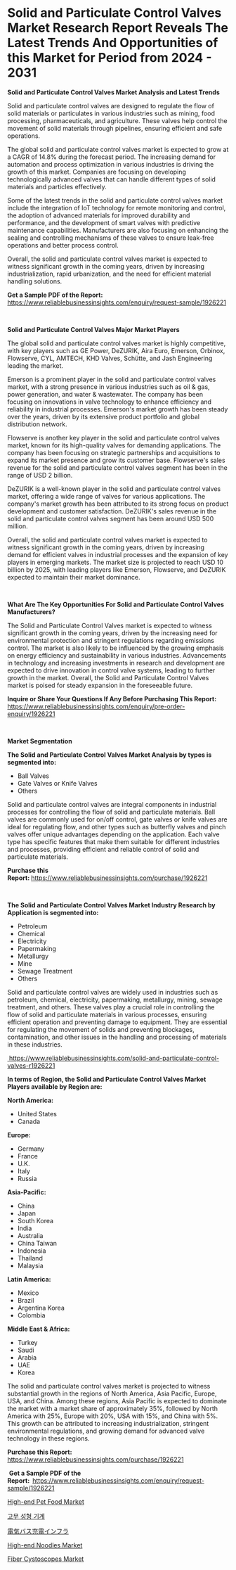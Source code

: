 <p><h1>Solid and Particulate Control Valves Market Research Report Reveals The Latest Trends And Opportunities of this Market for Period from 2024 - 2031</h1></p><p><strong>Solid and Particulate Control Valves Market Analysis and Latest Trends</strong></p>
<p><p>Solid and particulate control valves are designed to regulate the flow of solid materials or particulates in various industries such as mining, food processing, pharmaceuticals, and agriculture. These valves help control the movement of solid materials through pipelines, ensuring efficient and safe operations.</p><p>The global solid and particulate control valves market is expected to grow at a CAGR of 14.8% during the forecast period. The increasing demand for automation and process optimization in various industries is driving the growth of this market. Companies are focusing on developing technologically advanced valves that can handle different types of solid materials and particles effectively.</p><p>Some of the latest trends in the solid and particulate control valves market include the integration of IoT technology for remote monitoring and control, the adoption of advanced materials for improved durability and performance, and the development of smart valves with predictive maintenance capabilities. Manufacturers are also focusing on enhancing the sealing and controlling mechanisms of these valves to ensure leak-free operations and better process control.</p><p>Overall, the solid and particulate control valves market is expected to witness significant growth in the coming years, driven by increasing industrialization, rapid urbanization, and the need for efficient material handling solutions.</p></p>
<p><strong>Get a Sample PDF of the Report:&nbsp;</strong> <a href="https://www.reliablebusinessinsights.com/enquiry/request-sample/1926221">https://www.reliablebusinessinsights.com/enquiry/request-sample/1926221</a></p>
<p>&nbsp;</p>
<p><strong>Solid and Particulate Control Valves Major Market Players</strong></p>
<p><p>The global solid and particulate control valves market is highly competitive, with key players such as GE Power, DeZURIK, Aira Euro, Emerson, Orbinox, Flowserve, CYL, AMTECH, KHD Valves, Schütte, and Jash Engineering leading the market.</p><p>Emerson is a prominent player in the solid and particulate control valves market, with a strong presence in various industries such as oil & gas, power generation, and water & wastewater. The company has been focusing on innovations in valve technology to enhance efficiency and reliability in industrial processes. Emerson's market growth has been steady over the years, driven by its extensive product portfolio and global distribution network.</p><p>Flowserve is another key player in the solid and particulate control valves market, known for its high-quality valves for demanding applications. The company has been focusing on strategic partnerships and acquisitions to expand its market presence and grow its customer base. Flowserve's sales revenue for the solid and particulate control valves segment has been in the range of USD 2 billion.</p><p>DeZURIK is a well-known player in the solid and particulate control valves market, offering a wide range of valves for various applications. The company's market growth has been attributed to its strong focus on product development and customer satisfaction. DeZURIK's sales revenue in the solid and particulate control valves segment has been around USD 500 million.</p><p>Overall, the solid and particulate control valves market is expected to witness significant growth in the coming years, driven by increasing demand for efficient valves in industrial processes and the expansion of key players in emerging markets. The market size is projected to reach USD 10 billion by 2025, with leading players like Emerson, Flowserve, and DeZURIK expected to maintain their market dominance.</p></p>
<p>&nbsp;</p>
<p><strong>What Are The Key Opportunities For Solid and Particulate Control Valves Manufacturers?</strong></p>
<p><p>The Solid and Particulate Control Valves market is expected to witness significant growth in the coming years, driven by the increasing need for environmental protection and stringent regulations regarding emissions control. The market is also likely to be influenced by the growing emphasis on energy efficiency and sustainability in various industries. Advancements in technology and increasing investments in research and development are expected to drive innovation in control valve systems, leading to further growth in the market. Overall, the Solid and Particulate Control Valves market is poised for steady expansion in the foreseeable future.</p></p>
<p><strong>Inquire or Share Your Questions If Any Before Purchasing This Report:</strong> <a href="https://www.reliablebusinessinsights.com/enquiry/pre-order-enquiry/1926221">https://www.reliablebusinessinsights.com/enquiry/pre-order-enquiry/1926221</a></p>
<p>&nbsp;</p>
<p><strong>Market Segmentation</strong></p>
<p><strong>The Solid and Particulate Control Valves Market Analysis by types is segmented into:</strong></p>
<p><ul><li>Ball Valves</li><li>Gate Valves or Knife Valves</li><li>Others</li></ul></p>
<p><p>Solid and particulate control valves are integral components in industrial processes for controlling the flow of solid and particulate materials. Ball valves are commonly used for on/off control, gate valves or knife valves are ideal for regulating flow, and other types such as butterfly valves and pinch valves offer unique advantages depending on the application. Each valve type has specific features that make them suitable for different industries and processes, providing efficient and reliable control of solid and particulate materials.</p></p>
<p><strong>Purchase this Report:&nbsp;</strong><a href="https://www.reliablebusinessinsights.com/purchase/1926221">https://www.reliablebusinessinsights.com/purchase/1926221</a></p>
<p>&nbsp;</p>
<p><strong>The Solid and Particulate Control Valves Market Industry Research by Application is segmented into:</strong></p>
<p><ul><li>Petroleum</li><li>Chemical</li><li>Electricity</li><li>Papermaking</li><li>Metallurgy</li><li>Mine</li><li>Sewage Treatment</li><li>Others</li></ul></p>
<p><p>Solid and particulate control valves are widely used in industries such as petroleum, chemical, electricity, papermaking, metallurgy, mining, sewage treatment, and others. These valves play a crucial role in controlling the flow of solid and particulate materials in various processes, ensuring efficient operation and preventing damage to equipment. They are essential for regulating the movement of solids and preventing blockages, contamination, and other issues in the handling and processing of materials in these industries.</p></p>
<p><a href="https://www.reliablebusinessinsights.com/solid-and-particulate-control-valves-r1926221">&nbsp;https://www.reliablebusinessinsights.com/solid-and-particulate-control-valves-r1926221</a></p>
<p><strong>In terms of Region, the Solid and Particulate Control Valves Market Players available by Region are:</strong></p>
<p>
    <p> <strong> North America: </strong>
        <ul>
            <li>United States</li>
            <li>Canada</li>
        </ul>
        </p> 
    <p> <strong> Europe: </strong>
        <ul>
            <li>Germany</li>
            <li>France</li>
            <li>U.K.</li>
            <li>Italy</li>
            <li>Russia</li>
        </ul>
        </p> 
    <p> <strong> Asia-Pacific: </strong>
        <ul>
            <li>China</li>
            <li>Japan</li>
            <li>South Korea</li>
            <li>India</li>
            <li>Australia</li>
            <li>China Taiwan</li>
            <li>Indonesia</li>
            <li>Thailand</li>
            <li>Malaysia</li>
        </ul>
        </p> 
    <p> <strong> Latin America: </strong>
        <ul>
            <li>Mexico</li>
            <li>Brazil</li>
            <li>Argentina Korea</li>
            <li>Colombia</li>
        </ul>
        </p> 
    <p> <strong> Middle East & Africa: </strong>
        <ul>
            <li>Turkey</li>
            <li>Saudi</li>
            <li>Arabia</li>
            <li>UAE</li>
            <li>Korea</li>
        </ul>
    </p>
    </p>
<p><p>The solid and particulate control valves market is projected to witness substantial growth in the regions of North America, Asia Pacific, Europe, USA, and China. Among these regions, Asia Pacific is expected to dominate the market with a market share of approximately 35%, followed by North America with 25%, Europe with 20%, USA with 15%, and China with 5%. This growth can be attributed to increasing industrialization, stringent environmental regulations, and growing demand for advanced valve technology in these regions.</p></p>
<p><strong>Purchase this Report: </strong><a href="https://www.reliablebusinessinsights.com/purchase/1926221">https://www.reliablebusinessinsights.com/purchase/1926221</a></p>
<p>&nbsp;<strong>Get a Sample PDF of the Report:&nbsp;&nbsp;</strong><a href="https://www.reliablebusinessinsights.com/enquiry/request-sample/1926221">https://www.reliablebusinessinsights.com/enquiry/request-sample/1926221</a></p>
<p><strong></strong></p>
<p><p><a href="https://issuu.com/reportprime-2/docs/high-end-pet-food-market-size-2030.pptx">High-end Pet Food Market</a></p><p><a href="https://github.com/DavidRobb19/Market-Research-Report-List-1/blob/main/8498368125070.md">고무 성형 기계</a></p><p><a href="https://github.com/Alenaieme/Market-Research-Report-List-1/blob/main/4200758116019.md">電気バス充電インフラ</a></p><p><a href="https://issuu.com/reportprime-2/docs/high-end-noodles-market-size-2030.pptx">High-end Noodles Market</a></p><p><a href="https://github.com/Gilanghao0/Market-Research-Report-List-1/blob/main/fiber-cystoscopes-market.md">Fiber Cystoscopes Market</a></p></p>